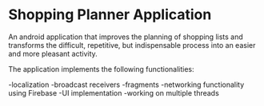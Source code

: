 # Shopping Planner Application

An android application that improves the planning of shopping lists and transforms the difficult, repetitive, but indispensable process into an easier and more pleasant activity.


The application implements the following functionalities: 

-localization
-broadcast receivers
-fragments
-networking functionality using Firebase
-UI implementation
-working on multiple threads
